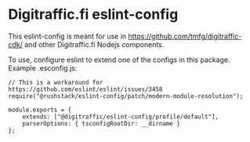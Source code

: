 # Digitraffic.fi eslint-config

This eslint-config is meant for use in https://github.com/tmfg/digitraffic-cdk/ and other Digitraffic.fi Nodejs components.

To use, configure eslint to extend one of the configs in this package. Example .esconfig.js:
```
// This is a workaround for https://github.com/eslint/eslint/issues/3458
require("@rushstack/eslint-config/patch/modern-module-resolution");

module.exports = {
    extends: ["@digitraffic/eslint-config/profile/default"],
    parserOptions: { tsconfigRootDir: __dirname }
};
```

